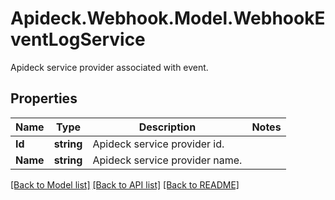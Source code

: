 # Apideck.Webhook.Model.WebhookEventLogService
Apideck service provider associated with event.

## Properties

Name | Type | Description | Notes
------------ | ------------- | ------------- | -------------
**Id** | **string** | Apideck service provider id. | 
**Name** | **string** | Apideck service provider name. | 

[[Back to Model list]](../README.md#documentation-for-models) [[Back to API list]](../README.md#documentation-for-api-endpoints) [[Back to README]](../README.md)


